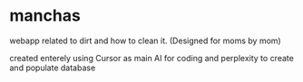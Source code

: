 # manchas
webapp related to dirt and how to clean it. (Designed for moms by mom)

created enterely using Cursor as main AI for coding and perplexity to create and populate database 